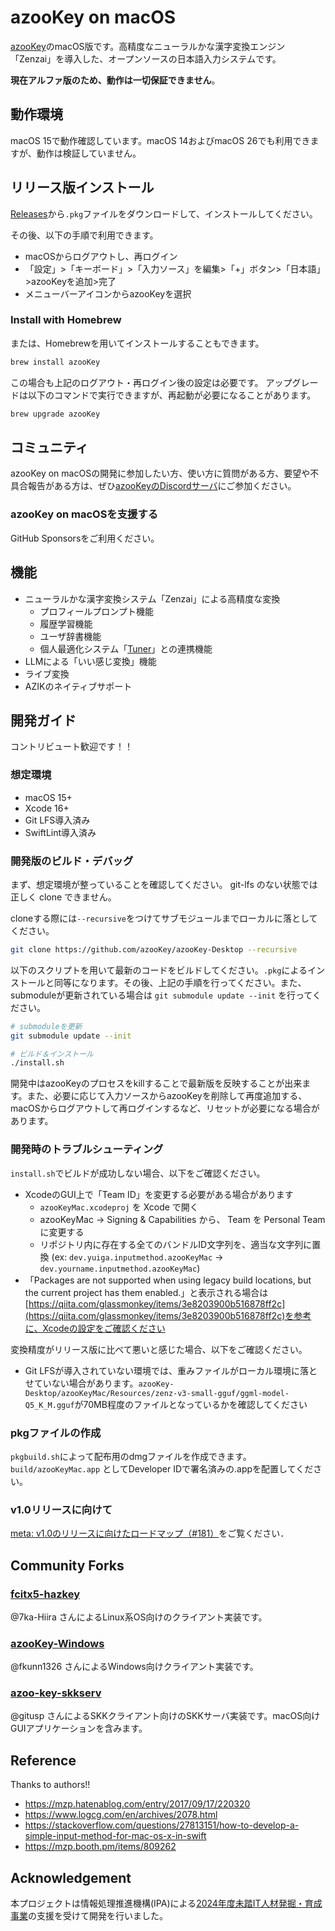 # azooKey on macOS

[azooKey](https://github.com/ensan-hcl/azooKey)のmacOS版です。高精度なニューラルかな漢字変換エンジン「Zenzai」を導入した、オープンソースの日本語入力システムです。

**現在アルファ版のため、動作は一切保証できません**。

## 動作環境

macOS 15で動作確認しています。macOS 14およびmacOS 26でも利用できますが、動作は検証していません。

## リリース版インストール

[Releases](https://github.com/ensan-hcl/azooKey-Desktop/releases)から`.pkg`ファイルをダウンロードして、インストールしてください。

その後、以下の手順で利用できます。

- macOSからログアウトし、再ログイン
- 「設定」>「キーボード」>「入力ソース」を編集>「+」ボタン>「日本語」>azooKeyを追加>完了
- メニューバーアイコンからazooKeyを選択

### Install with Homebrew
または、Homebrewを用いてインストールすることもできます。

```bash
brew install azooKey
```
この場合も上記のログアウト・再ログイン後の設定は必要です。
アップグレードは以下のコマンドで実行できますが、再起動が必要になることがあります。

```bash
brew upgrade azooKey
```

## コミュニティ

azooKey on macOSの開発に参加したい方、使い方に質問がある方、要望や不具合報告がある方は、ぜひ[azooKeyのDiscordサーバ](https://discord.gg/dY9gHuyZN5)にご参加ください。


### azooKey on macOSを支援する

GitHub Sponsorsをご利用ください。


## 機能

* ニューラルかな漢字変換システム「Zenzai」による高精度な変換
  * プロフィールプロンプト機能
  * 履歴学習機能
  * ユーザ辞書機能
  * 個人最適化システム「[Tuner](https://github.com/azooKey/Tuner)」との連携機能
* LLMによる「いい感じ変換」機能
* ライブ変換
* AZIKのネイティブサポート


## 開発ガイド

コントリビュート歓迎です！！

### 想定環境
* macOS 15+
* Xcode 16+
* Git LFS導入済み
* SwiftLint導入済み

### 開発版のビルド・デバッグ

まず、想定環境が整っていることを確認してください。 git-lfs のない状態では正しく clone できません。

cloneする際には`--recursive`をつけてサブモジュールまでローカルに落としてください。

```bash
git clone https://github.com/azooKey/azooKey-Desktop --recursive
```

以下のスクリプトを用いて最新のコードをビルドしてください。`.pkg`によるインストールと同等になります。その後、上記の手順を行ってください。また、submoduleが更新されている場合は `git submodule update --init` を行ってください。

```bash
# submoduleを更新
git submodule update --init

# ビルド＆インストール
./install.sh
```

開発中はazooKeyのプロセスをkillすることで最新版を反映することが出来ます。また、必要に応じて入力ソースからazooKeyを削除して再度追加する、macOSからログアウトして再ログインするなど、リセットが必要になる場合があります。

### 開発時のトラブルシューティング

`install.sh`でビルドが成功しない場合、以下をご確認ください。

* XcodeのGUI上で「Team ID」を変更する必要がある場合があります
  * `azooKeyMac.xcodeproj` を Xcode で開く
  * azooKeyMac -> Signing & Capabilities から、 Team を Personal Team に変更する
  * リポジトリ内に存在する全てのバンドルID文字列を、適当な文字列に置換 (ex: `dev.yuiga.inputmethod.azooKeyMac` -> `dev.yourname.inputmethod.azooKeyMac`)
* 「Packages are not supported when using legacy build locations, but the current project has them enabled.」と表示される場合は[https://qiita.com/glassmonkey/items/3e8203900b516878ff2c](https://qiita.com/glassmonkey/items/3e8203900b516878ff2c)を参考に、Xcodeの設定をご確認ください

変換精度がリリース版に比べて悪いと感じた場合、以下をご確認ください。
* Git LFSが導入されていない環境では、重みファイルがローカル環境に落とせていない場合があります。`azooKey-Desktop/azooKeyMac/Resources/zenz-v3-small-gguf/ggml-model-Q5_K_M.gguf`が70MB程度のファイルとなっているかを確認してください

### pkgファイルの作成
`pkgbuild.sh`によって配布用のdmgファイルを作成できます。`build/azooKeyMac.app` としてDeveloper IDで署名済みの.appを配置してください。

### v1.0リリースに向けて
[meta: v1.0のリリースに向けたロードマップ（#181）](https://github.com/azooKey/azooKey-Desktop/issues/181)をご覧ください．

## Community Forks

### [fcitx5-hazkey](https://github.com/7ka-Hiira/fcitx5-hazkey)
@7ka-Hiira さんによるLinux系OS向けのクライアント実装です。

### [azooKey-Windows](https://github.com/fkunn1326/azooKey-Windows)
@fkunn1326 さんによるWindows向けクライアント実装です。

### [azoo-key-skkserv](https://github.com/gitusp/azoo-key-skkserv)
@gitusp さんによるSKKクライアント向けのSKKサーバ実装です。macOS向けGUIアプリケーションを含みます。

## Reference

Thanks to authors!!

* https://mzp.hatenablog.com/entry/2017/09/17/220320
* https://www.logcg.com/en/archives/2078.html
* https://stackoverflow.com/questions/27813151/how-to-develop-a-simple-input-method-for-mac-os-x-in-swift
* https://mzp.booth.pm/items/809262

## Acknowledgement
本プロジェクトは情報処理推進機構(IPA)による[2024年度未踏IT人材発掘・育成事業](https://www.ipa.go.jp/jinzai/mitou/it/2024/koubokekka.html)の支援を受けて開発を行いました。
